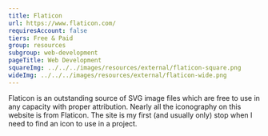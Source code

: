 ```yaml
---
title: Flaticon
url: https://www.flaticon.com/
requiresAccount: false
tiers: Free & Paid
group: resources
subgroup: web-development
pageTitle: Web Development
squareImg: ../../../images/resources/external/flaticon-square.png
wideImg: ../../../images/resources/external/flaticon-wide.png
---
```


Flaticon is an outstanding source of SVG image files which are free to use in any capacity with proper attribution.  Nearly all the iconography on this website is from Flaticon.  The site is my first (and usually only) stop when I need to find an icon to use in a project.
